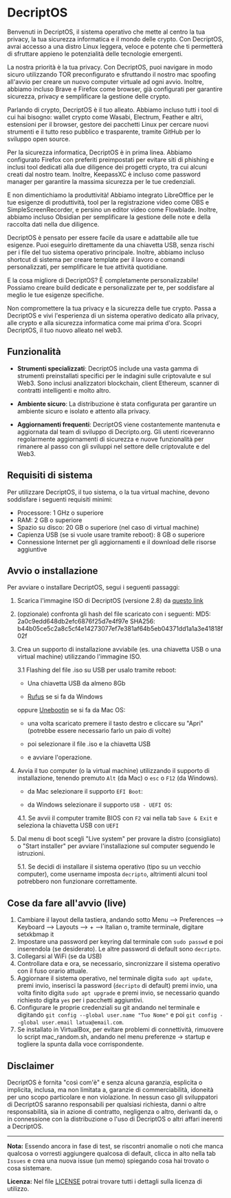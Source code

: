 # DecriptOS

Benvenuti in DecriptOS, il sistema operativo che mette al centro la tua privacy, la tua sicurezza informatica e il mondo delle crypto. Con DecriptOS, avrai accesso a una distro Linux leggera, veloce e potente che ti permetterà di sfruttare appieno le potenzialità delle tecnologie emergenti.

La nostra priorità è la tua privacy. Con DecriptOS, puoi navigare in modo sicuro utilizzando TOR preconfigurato e sfruttando il nostro mac spoofing all'avvio per creare un nuovo computer virtuale ad ogni avvio. Inoltre, abbiamo incluso Brave e Firefox come browser, già configurati per garantire sicurezza, privacy e semplificare la gestione delle crypto.

Parlando di crypto, DecriptOS è il tuo alleato. Abbiamo incluso tutti i tool di cui hai bisogno: wallet crypto come Wasabi, Electrum, Feather e altri, estensioni per il browser, gestore dei pacchetti Linux per cercare nuovi strumenti e il tutto reso pubblico e trasparente, tramite GitHub per lo sviluppo open source.

Per la sicurezza informatica, DecriptOS è in prima linea. Abbiamo configurato Firefox con preferiti preimpostati per evitare siti di phishing e inclusi tool dedicati alla due diligence dei progetti crypto, tra cui alcuni creati dal nostro team. Inoltre, KeepassXC è incluso come password manager per garantire la massima sicurezza per le tue credenziali.

E non dimentichiamo la produttività! Abbiamo integrato LibreOffice per le tue esigenze di produttività, tool per la registrazione video come OBS e SimpleScreenRecorder, e persino un editor video come Flowblade. Inoltre, abbiamo incluso Obsidian per semplificare la gestione delle note e della raccolta dati nella due diligence.

DecriptOS è pensato per essere facile da usare e adattabile alle tue esigenze. Puoi eseguirlo direttamente da una chiavetta USB, senza rischi per i file del tuo sistema operativo principale. Inoltre, abbiamo incluso shortcut di sistema per creare template per il lavoro e comandi personalizzati, per semplificare le tue attività quotidiane.

E la cosa migliore di DecriptOS? È completamente personalizzabile! Possiamo creare build dedicate e personalizzate per te, per soddisfare al meglio le tue esigenze specifiche.

Non compromettere la tua privacy e la sicurezza delle tue crypto. Passa a DecriptOS e vivi l'esperienza di un sistema operativo dedicato alla privacy, alle crypto e alla sicurezza informatica come mai prima d'ora. Scopri DecriptOS, il tuo nuovo alleato nel web3.

## Funzionalità

- **Strumenti specializzati**: DecriptOS include una vasta gamma di strumenti preinstallati specifici per le indagini sulle criptovalute e sul Web3. Sono inclusi analizzatori blockchain, client Ethereum, scanner di contratti intelligenti e molto altro.

- **Ambiente sicuro**: La distribuzione è stata configurata per garantire un ambiente sicuro e isolato e attento alla privacy.

- **Aggiornamenti frequenti**: DecriptOS viene costantemente mantenuta e aggiornata dal team di sviluppo di Decripto.org. Gli utenti riceveranno regolarmente aggiornamenti di sicurezza e nuove funzionalità per rimanere al passo con gli sviluppi nel settore delle criptovalute e del Web3.

## Requisiti di sistema

Per utilizzare DecriptOS, il tuo sistema, o la tua virtual machine, devono soddisfare i seguenti requisiti minimi:

- Processore: 1 GHz o superiore
- RAM: 2 GB o superiore
- Spazio su disco: 20 GB o superiore (nel caso di virtual machine)
- Capienza USB (se si vuole usare tramite reboot): 8 GB o superiore
- Connessione Internet per gli aggiornamenti e il download delle risorse aggiuntive

## Avvio o installazione

Per avviare o installare DecriptOS, segui i seguenti passaggi:

1. Scarica l'immagine ISO di DecriptOS (versione 2.8) da [questo link](https://e.pcloud.link/publink/show?code=XZoypsZm4IVb9w5eG88npkAlnUW0SxnTfVV)
2. (opzionale) confronta gli hash del file scaricato con i seguenti:
   MD5: 2a0c9edd648db2efc6876f25d7e4f97e
   SHA256: b44b05ce5c2a8c5cf4e14273077ef7e381af64b5eb04371dd1a1a3e41818f02f
3. Crea un supporto di installazione avviabile (es. una chiavetta USB o una virtual machine) utilizzando l'immagine ISO.

   3.1 Flashing del file .iso su USB per usalo tramite reboot:

    - Una chiavetta USB da almeno 8Gb
    
    - [Rufus](https://rufus.ie/it/) se si fa da Windows

    oppure [Unebootin](https://unetbootin.github.io/) se si fa da Mac OS:

    - una volta scaricato premere il tasto destro e cliccare su "Apri" (potrebbe essere necessario farlo un paio di volte)

    - poi selezionare il file .iso e la chiavetta USB

    - e avviare l'operazione.

4. Avvia il tuo computer (o la virtual machine) utilizzando il supporto di installazione, tenendo premuto `Alt` (da Mac) o `esc` o `F12` (da Windows).

   - da Mac selezionare il supporto `EFI Boot`:

   - da Windows selezionare il supporto `USB - UEFI OS`:

   4.1. Se avvii il computer tramite BIOS con `F2` vai nella tab `Save & Exit` e seleziona la chiavetta USB con `UEFI`

5. Dal menu di boot scegli "Live system" per provare la distro (consigliato) o "Start installer" per avviare l'installazione sul computer seguendo le istruzioni.

   5.1. Se decidi di installare il sistema operativo (tipo su un vecchio computer), come username imposta `decripto`, altrimenti alcuni tool potrebbero non funzionare correttamente.

## Cose da fare all'avvio (live)

1. Cambiare il layout della tastiera, andando sotto Menu --> Preferences --> Keyboard --> Layouts --> + --> Italian o, tramite terminale, digitare setxkbmap it
2. Impostare una password per keyring dal terminale con `sudo passwd` e poi inserendola (se desiderato). Le altre password di default sono `decripto`.
3. Collegarsi al WiFi (se da USB)
4. Controllare data e ora, se necessario, sincronizzare il sistema operativo con il fuso orario attuale.
5. Aggiornare il sistema operativo, nel terminale digita `sudo apt update`, premi invio, inserisci la password (`decripto` di default) premi invio, una volta finito digita `sudo apt upgrade` e premi invio, se necessario quando richiesto digita `yes` per i pacchetti aggiuntivi.
6. Configurare le proprie credenziali su git andando nel terminale e digitando `git config --global user.name "Tuo Nome"` e poi `git config --global user.email latua@email.com`.
7. Se installato in VirtualBox, per evitare problemi di connettività, rimuovere lo script mac_random.sh, andando nel menu preferenze -> startup e togliere la spunta dalla voce corrispondente.
 

## Disclaimer

DecriptOS è fornita "così com'è" e senza alcuna garanzia, esplicita o implicita, inclusa, ma non limitata a, garanzie di commerciabilità, idoneità per uno scopo particolare e non violazione. In nessun caso gli sviluppatori di DecriptOS saranno responsabili per qualsiasi richiesta, danni o altre responsabilità, sia in azione di contratto, negligenza o altro, derivanti da, o in connessione con la distribuzione o l'uso di DecriptOS o altri affari inerenti a DecriptOS.

---

**Nota:** Essendo ancora in fase di test, se riscontri anomalie o noti che manca qualcosa o vorresti aggiungere qualcosa di default, clicca in alto nella tab `Issues` e crea una nuova issue (un memo) spiegando cosa hai trovato o cosa sistemare.

**Licenza:** Nel file [LICENSE](https://github.com/Decripto-org/DecriptOS/blob/main/LICENSE) potrai trovare tutti i dettagli sulla licenza di utilizzo.

